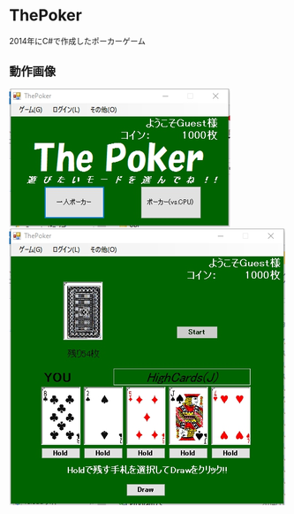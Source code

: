 # ThePoker
2014年にC#で作成したポーカーゲーム

## 動作画像
![result](https://github.com/kmdkuk/ThePoker/blob/media/thepoker-demo1.jpg)
![result](https://github.com/kmdkuk/ThePoker/blob/media/thepoker-demo2.jpg)